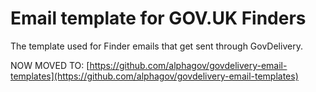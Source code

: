 Email template for GOV.UK Finders
=================================

The template used for Finder emails that get sent through GovDelivery.

NOW MOVED TO: [https://github.com/alphagov/govdelivery-email-templates](https://github.com/alphagov/govdelivery-email-templates)
